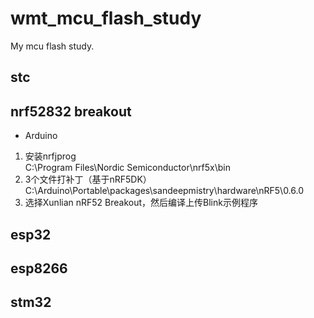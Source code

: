 # wmt_mcu_flash_study
My mcu flash study.

## stc  

## nrf52832 breakout      
* Arduino  
1) 安装nrfjprog  
C:\Program Files\Nordic Semiconductor\nrf5x\bin  
2) 3个文件打补丁（基于nRF5DK）  
C:\Arduino\Portable\packages\sandeepmistry\hardware\nRF5\0.6.0   
3) 选择Xunlian nRF52 Breakout，然后编译上传Blink示例程序   

## esp32  

## esp8266  

## stm32  
